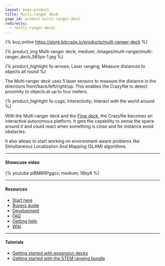 ```yaml
---
layout: page-product
title: Multi-ranger deck
page_id: product-multi-ranger-deck
redirects:
  - /multi-ranger-deck/
---
```


{% buy_online https://store.bitcraze.io/products/multi-ranger-deck %}

{% product_img Multi-ranger deck; medium;
/images/multi-ranger/multi-ranger_deck_585px-1.jpg
%}

{% product_highlight
fa-arrows;
Laser ranging;
Measure distances to objects all round
%}

The Multi-ranger deck uses 5 laser sensors to measure the distance in the directions front/back/left/right/up.
This enables the Crazyflie to detect proximity to objects at up to four meters.

{% product_highlight
fa-cogs;
Interactivity;
Interact with the world around
%}

With the Multi-ranger deck and the [Flow deck](/flow-deck-v2), the Crazyflie becomes an interactive autonomous platform.
It gets the capability to sense the space around it and could react when something is close and for instance avoid obstacles.

It also allows to start working on environment-aware problems like Simultaneous Localization And Mapping (SLAM) algorithms.

---

#### Showcase video
{% youtube pIBM6RPggcs; medium; 16by9 %}

---

#### Resources

- [Start here](/start/)
- [Buyers guide](/crazyflie-2-0-buyers-guide/)
- [Development](/development-overview/)
- [FAQ](/frequently-asked-questions-Crazyflie-2.0/)
- [Getting help](/getting-help/)
- [Wiki](https://wiki.bitcraze.io/projects:crazyflie2:expansionboards:multi-ranger)

---

#### Tutorials

 - [Getting started with expansion decks](/getting-started-with-expansion-decks/)
 - [Getting started with the STEM ranging bundle](/getting-started-with-stem-ranging-bundle)
